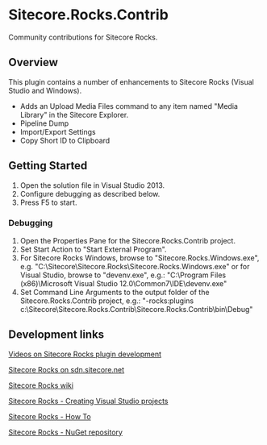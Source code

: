 Sitecore.Rocks.Contrib
======================

Community contributions for Sitecore Rocks.

## Overview
This plugin contains a number of enhancements to Sitecore Rocks (Visual Studio and Windows). 

* Adds an Upload Media Files command to any item named "Media Library" in the Sitecore Explorer.
* Pipeline Dump
* Import/Export Settings
* Copy Short ID to Clipboard

## Getting Started

1. Open the solution file in Visual Studio 2013.
2. Configure debugging as described below.
3. Press F5 to start.

### Debugging
1. Open the Properties Pane for the Sitecore.Rocks.Contrib project.
2. Set Start Action to "Start External Program". 
3. For Sitecore Rocks Windows, browse to "Sitecore.Rocks.Windows.exe", e.g.
   "C:\Sitecore\Sitecore.Rocks\Sitecore.Rocks.Windows.exe"
   or for Visual Studio, browse to "devenv.exe", e.g.:
   "C:\Program Files (x86)\Microsoft Visual Studio 12.0\Common7\IDE\devenv.exe"
4. Set Command Line Arguments to the output folder of the Sitecore.Rocks.Contrib project, e.g.:
   "-rocks:plugins c:\Sitecore\Sitecore.Rocks.Contrib\Sitecore.Rocks.Contrib\bin\Debug"

## Development links

[Videos on Sitecore Rocks plugin development](https://www.youtube.com/playlist?list=PLWIbrolNZWfk2WZcNefluTlW0QQmrMj1q)

[Sitecore Rocks on sdn.sitecore.net](http://sdn.sitecore.net/Products/Sitecore%20Rocks.aspx) 

[Sitecore Rocks wiki](http://vsplugins.sitecore.net)

[Sitecore Rocks - Creating Visual Studio projects](http://vsplugins.sitecore.net/Creating-Visual-Studio-Projects.ashx) 

[Sitecore Rocks - How To](http://vsplugins.sitecore.net/How-To.ashx)

[Sitecore Rocks - NuGet repository](https://www.myget.org/gallery/sitecorerocks) 
